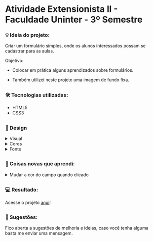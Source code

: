 # Atividade Extensionista II - Faculdade Uninter - 3º Semestre

### 💡 Ideia do projeto:

Criar um formulário simples, onde os alunos interessados possam se cadastrar para as aulas.

Objetivo:

- Colocar em prática alguns aprendizados sobre formulários.

- Também utilizei neste projeto uma imagem de fundo fixa.

##

### 🛠 Tecnologias utilizadas:

- HTML5
- CSS3

##

### 🎨 Design 

<details>
<summary>Visual</summary>

O conceito visual foi focado no minimalismo e o uso de bordas arredondadas para trazer um aspecto mais orgânico.

</details>

<details>
<summary>Cores</summary>

Utilizei uma paleta com 4 cores, sendo 2 cores básicas (preto e branco) para o corpo do formulário e textos, e 2 cores para destaques (azul-marinho e azul-claro) em títulos, subtítulos, listas e botão.

<p>Cores utilizadas:</p>

- #000000 (preto)
- #ffffff (branco)
- #1c4966 (azul-marinho)
- #296d98 (azul-claro)

</details>

<details>
<summary>Fonte</summary>

A fonte utilizada em todo o projeto foi a [Inter]( https://fonts.google.com/specimen/Inter ), ocorrendo variações apenas de peso no H1, H2 e subtítulos.

</details>

##

### 📝 Coisas novas que aprendi:

<details>
<summary>Mudar a cor do campo quando clicado</summary>

Encontrei duas maneiras de fazer isso no W3Schools, uma delas é mudar a [cor da borda do campo](https://www.w3schools.com/css/tryit.asp?filename=trycss_form_focus2) e a outra é para mudar a [cor de fundo do campo](https://www.w3schools.com/css/tryit.asp?filename=trycss_form_focus).

</details>

##

### 💻 Resultado:

Acesse o projeto [aqui](https://github.com/MMagno16/atvextensionistaII)!

##

### 💬 Sugestões:

Fico aberta a sugestões de melhoria e ideias, caso você tenha alguma basta me enviar uma mensagem.
##

